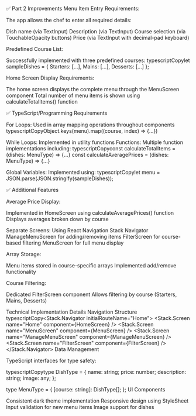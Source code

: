 ✅ Part 2 Improvements
Menu Item Entry Requirements:

The app allows the chef to enter all required details:

Dish name (via TextInput)
Description (via TextInput)
Course selection (via TouchableOpacity buttons)
Price (via TextInput with decimal-pad keyboard)

Predefined Course List:

Successfully implemented with three predefined courses:
typescriptCopylet sampleDishes = {
  Starters: [...],
  Mains: [...],
  Desserts: [...]
};


Home Screen Display Requirements:

The home screen displays the complete menu through the MenuScreen component
Total number of menu items is shown using calculateTotalItems() function

✅ TypeScript/Programming Requirements

For Loops: Used in array mapping operations throughout components
typescriptCopyObject.keys(menu).map((course, index) => {...})

While Loops: Implemented in utility functions
Functions: Multiple function implementations including:
typescriptCopyconst calculateTotalItems = (dishes: MenuType) => {...}
const calculateAveragePrices = (dishes: MenuType) => {...}

Global Variables: Implemented using:
typescriptCopylet menu = JSON.parse(JSON.stringify(sampleDishes));

✅ Additional Features

Average Price Display:

Implemented in HomeScreen using calculateAveragePrices() function
Displays averages broken down by course

Separate Screens:
Using React Navigation Stack Navigator
ManageMenuScreen for adding/removing items
FilterScreen for course-based filtering
MenuScreen for full menu display

Array Storage:

Menu items stored in course-specific arrays
Implemented add/remove functionality

Course Filtering:

Dedicated FilterScreen component
Allows filtering by course (Starters, Mains, Desserts)

Technical Implementation Details
Navigation Structure
typescriptCopy<Stack.Navigator initialRouteName="Home">
  <Stack.Screen name="Home" component={HomeScreen} />
  <Stack.Screen name="MenuScreen" component={MenuScreen} />
  <Stack.Screen name="ManageMenuScreen" component={ManageMenuScreen} />
  <Stack.Screen name="FilterScreen" component={FilterScreen} />
</Stack.Navigator>
Data Management

TypeScript interfaces for type safety:

typescriptCopytype DishType = {
  name: string;
  price: number;
  description: string;
  image: any;
};

type MenuType = {
  [course: string]: DishType[];
};
UI Components

Consistent dark theme implementation
Responsive design using StyleSheet
Input validation for new menu items
Image support for dishes

